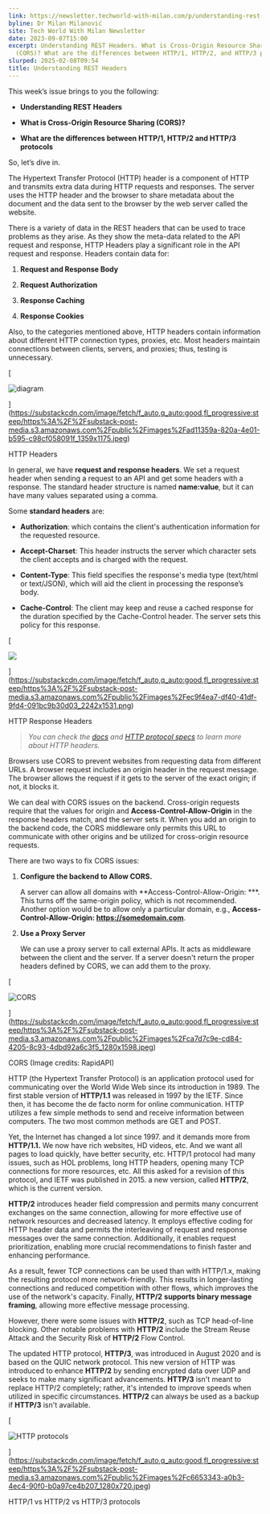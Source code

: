 ```yaml
---
link: https://newsletter.techworld-with-milan.com/p/understanding-rest-headers
byline: Dr Milan Milanović
site: Tech World With Milan Newsletter
date: 2023-09-07T15:00
excerpt: Understanding REST Headers. What is Cross-Origin Resource Sharing
  (CORS)? What are the differences between HTTP/1, HTTP/2, and HTTP/3 protocols?
slurped: 2025-02-08T09:54
title: Understanding REST Headers
---
```


This week’s issue brings to you the following:

- **Understanding REST Headers**
    
- **What is Cross-Origin Resource Sharing (CORS)?**
    
- **What are the differences between HTTP/1, HTTP/2 and HTTP/3 protocols**
    

So, let’s dive in.

The Hypertext Transfer Protocol (HTTP) header is a component of HTTP and transmits extra data during HTTP requests and responses. The server uses the HTTP header and the browser to share metadata about the document and the data sent to the browser by the web server called the website.

There is a variety of data in the REST headers that can be used to trace problems as they arise. As they show the meta-data related to the API request and response, HTTP Headers play a significant role in the API request and response. Headers contain data for:

1. **Request and Response Body**
    
2. **Request Authorization**
    
3. **Response Caching**
    
4. **Response Cookies**
    

Also, to the categories mentioned above, HTTP headers contain information about different HTTP connection types, proxies, etc. Most headers maintain connections between clients, servers, and proxies; thus, testing is unnecessary.

[

![diagram](https://substackcdn.com/image/fetch/w_1456,c_limit,f_auto,q_auto:good,fl_progressive:steep/https%3A%2F%2Fsubstack-post-media.s3.amazonaws.com%2Fpublic%2Fimages%2Fad11359a-820a-4e01-b595-c98cf058091f_1359x1175.jpeg "diagram")

](https://substackcdn.com/image/fetch/f_auto,q_auto:good,fl_progressive:steep/https%3A%2F%2Fsubstack-post-media.s3.amazonaws.com%2Fpublic%2Fimages%2Fad11359a-820a-4e01-b595-c98cf058091f_1359x1175.jpeg)

HTTP Headers

In general, we have **request and response headers**. We set a request header when sending a request to an API and get some headers with a response. The standard header structure is named **name:value**, but it can have many values separated using a comma.

Some **standard headers** are:

- **Authorization**: which contains the client's authentication information for the requested resource.
    
- **Accept-Charset**: This header instructs the server which character sets the client accepts and is charged with the request.
    
- **Content-Type**: This field specifies the response's media type (text/html or text/JSON), which will aid the client in processing the response’s body.
    
- **Cache-Control**: The client may keep and reuse a cached response for the duration specified by the Cache-Control header. The server sets this policy for this response.
    

[

![](https://substackcdn.com/image/fetch/w_1456,c_limit,f_auto,q_auto:good,fl_progressive:steep/https%3A%2F%2Fsubstack-post-media.s3.amazonaws.com%2Fpublic%2Fimages%2Fec9f4ea7-df40-41df-9fd4-091bc9b30d03_2242x1531.png)

](https://substackcdn.com/image/fetch/f_auto,q_auto:good,fl_progressive:steep/https%3A%2F%2Fsubstack-post-media.s3.amazonaws.com%2Fpublic%2Fimages%2Fec9f4ea7-df40-41df-9fd4-091bc9b30d03_2242x1531.png)

HTTP Response Headers

> _You can check the [docs](https://developer.mozilla.org/en-US/docs/Web/HTTP/Headers) and [HTTP protocol specs](https://developer.mozilla.org/en-US/docs/Web/HTTP/Overview) to learn more about HTTP headers._

Browsers use CORS to prevent websites from requesting data from different URLs. A browser request includes an origin header in the request message. The browser allows the request if it gets to the server of the exact origin; if not, it blocks it.

We can deal with CORS issues on the backend. Cross-origin requests require that the values for origin and **Access-Control-Allow-Origin** in the response headers match, and the server sets it. When you add an origin to the backend code, the CORS middleware only permits this URL to communicate with other origins and be utilized for cross-origin resource requests.

There are two ways to fix CORS issues:

1. **Configure the backend to Allow CORS.**
    
    A server can allow all domains with **Access-Control-Allow-Origin: ***. This turns off the same-origin policy, which is not recommended. Another option would be to allow only a particular domain, e.g., **Access-Control-Allow-Origin: https://somedomain.com**.
    
2. **Use a Proxy Server**
    
    We can use a proxy server to call external APIs. It acts as middleware between the client and the server. If a server doesn't return the proper headers defined by CORS, we can add them to the proxy.
    

[

![CORS](https://substackcdn.com/image/fetch/w_1456,c_limit,f_auto,q_auto:good,fl_progressive:steep/https%3A%2F%2Fsubstack-post-media.s3.amazonaws.com%2Fpublic%2Fimages%2Fca7d7c9e-cd84-4205-8c93-4dbd92a6c3f5_1280x1598.jpeg "CORS")

](https://substackcdn.com/image/fetch/f_auto,q_auto:good,fl_progressive:steep/https%3A%2F%2Fsubstack-post-media.s3.amazonaws.com%2Fpublic%2Fimages%2Fca7d7c9e-cd84-4205-8c93-4dbd92a6c3f5_1280x1598.jpeg)

CORS (Image credits: RapidAPI)

HTTP (the Hypertext Transfer Protocol) is an application protocol used for communicating over the World Wide Web since its introduction in 1989. The first stable version of **HTTP/1.1** was released in 1997 by the IETF. Since then, it has become the de facto norm for online communication. HTTP utilizes a few simple methods to send and receive information between computers. The two most common methods are GET and POST.

Yet, the Internet has changed a lot since 1997. and it demands more from **HTTP/1.1.** We now have rich websites, HD videos, etc. And we want all pages to load quickly, have better security, etc. HTTP/1 protocol had many issues, such as HOL problems, long HTTP headers, opening many TCP connections for more resources, etc. All this asked for a revision of this protocol, and IETF was published in 2015. a new version, called **HTTP/2**, which is the current version.

**HTTP/2** introduces header field compression and permits many concurrent exchanges on the same connection, allowing for more effective use of network resources and decreased latency. It employs effective coding for HTTP header data and permits the interleaving of request and response messages over the same connection. Additionally, it enables request prioritization, enabling more crucial recommendations to finish faster and enhancing performance.

As a result, fewer TCP connections can be used than with HTTP/1.x, making the resulting protocol more network-friendly. This results in longer-lasting connections and reduced competition with other flows, which improves the use of the network's capacity. Finally, **HTTP/2** **supports binary message framing**, allowing more effective message processing.

However, there were some issues with **HTTP/2**, such as TCP head-of-line blocking. Other notable problems with **HTTP/2** include the Stream Reuse Attack and the Security Risk of **HTTP/2** Flow Control.

The updated HTTP protocol, **HTTP/3**, was introduced in August 2020 and is based on the QUIC network protocol. This new version of HTTP was introduced to enhance **HTTP/2** by sending encrypted data over UDP and seeks to make many significant advancements. **HTTP/3** isn't meant to replace HTTP/2 completely; rather, it's intended to improve speeds when utilized in specific circumstances. **HTTP/2** can always be used as a backup if **HTTP/3** isn't available.

[

![HTTP protocols](https://substackcdn.com/image/fetch/w_1456,c_limit,f_auto,q_auto:good,fl_progressive:steep/https%3A%2F%2Fsubstack-post-media.s3.amazonaws.com%2Fpublic%2Fimages%2Fc6653343-a0b3-4ec4-90f0-b0a97ce4b207_1280x720.jpeg "HTTP protocols")

](https://substackcdn.com/image/fetch/f_auto,q_auto:good,fl_progressive:steep/https%3A%2F%2Fsubstack-post-media.s3.amazonaws.com%2Fpublic%2Fimages%2Fc6653343-a0b3-4ec4-90f0-b0a97ce4b207_1280x720.jpeg)

HTTP/1 vs HTTP/2 vs HTTP/3 protocols